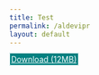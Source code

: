```yaml
---
title: Test
permalink: /aldevipr
layout: default
---
```


<a href="https://github.com/aheritianad/aheritianad.github.io/blob/2b1332a675509c0c879d89bb954151474680bb02/_posts/teaching/ankatso/mafi/aldevipr/Archive.zip?raw=true" style="border:1px solid;border-radius:2px;padding:2px;background:teal;color:#FFF" download>Download (12MB)</a>
